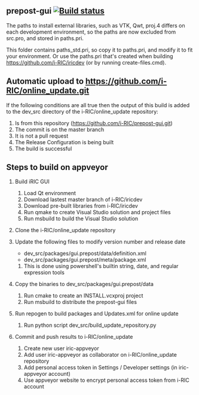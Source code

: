 ## prepost-gui [![Build status](https://ci.appveyor.com/api/projects/status/f5lfc0iym90xpb7b?svg=true)](https://ci.appveyor.com/project/i-RIC/prepost-gui)

The paths to install external libraries, such as VTK, Qwt, proj.4 differs on each development environment, so the 
paths are now excluded from src.pro, and stored in paths.pri.

This folder contains paths_std.pri, so copy it to paths.pri, and modify it to fit your environment. Or use the
paths.pri that's created when building https://github.com/i-RIC/iricdev (or by running create-files.cmd).

## Automatic upload to https://github.com/i-RIC/online_update.git

If the following conditions are all true then the output of this build is added to the dev_src directory of the
i-RIC/online_update repository:

1. Is from this repository (https://github.com/i-RIC/prepost-gui.git)
2. The commit is on the master branch
3. It is not a pull request
4. The Release Configuration is being built
5. The build is successful

## Steps to build on appveyor

1. Build iRIC GUI
   1. Load Qt environment
   2. Download lastest master branch of i-RIC/iricdev
   3. Download pre-built libraries from i-RIC/iricdev
   4. Run qmake to create Visual Studio solution and project files
   5. Run msbuild to build the Visual Studio solution

2. Clone the i-RIC/online_update repository

3. Update the following files to modify version number and release date
   - dev_src/packages/gui.prepost/data/definition.xml
   - dev_src/packages/gui.prepost/meta/package.xml
   1. This is done using powershell's builtin string, date, and regular expression tools

4. Copy the binaries to dev_src/packages/gui.prepost/data
   1. Run cmake to create an INSTALL.vcxproj project
   2. Run msbuild to distribute the prepost-gui files

5. Run repogen to build packages and Updates.xml for online update
   1. Run python script dev_src/build_update_repository.py

6. Commit and push results to i-RIC/online_update
   1. Create new user iric-appveyor
   2. Add user iric-appveyor as collaborator on i-RIC/online_update repository
   3. Add personal access token in Settings / Developer settings (in iric-appveyor account)
   4. Use appveyor website to encrypt personal access token from i-RIC account
